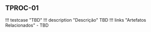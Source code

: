 ## TPROC-01

!!! testcase "TBD"
    !!! description "Descrição"
        TBD
    !!! links "Artefatos Relacionados"
        - TBD